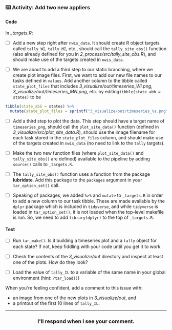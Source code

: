 ### :keyboard: Activity: Add two new appliers

#### Code

In *_targets.R*:

- [ ] Add a new step right after `nwis_data`. It should create R object targets called `tally_WI`, `tally_MI`, etc., should call the `tally_site_obs()` function (also already defined for you in *2_process/src/tally_site_obs.R*), and should make use of the targets created in `nwis_data`.

- [ ] We are about to add a third step to our static branching, where we create plot image files. First, we want to add our new file names to our tasks defined in `values`. Add another column to the tibble called `state_plot_files` that includes *3_visualize/out/timeseries_WI.png*, *3_visualize/out/timeseries_MN.png*, etc. by editing`tibble(state_abb = states)` to be

```r
tibble(state_abb = states) %>% 
  mutate(state_plot_files = sprintf("3_visualize/out/timeseries_%s.png", state_abb))
```

- [ ] Add a third step to plot the data. This step should have a target name of `timeseries_png`, should call the `plot_site_data()` function (defined in *3_visualize/src/plot_site_data.R*), should use the image filename for each task stored in the `state_plot_files` column, and should make use of the targets created in `nwis_data` (no need to link to the `tally` targets).

- [ ] Make the two new function files (where `plot_site_data()` and `tally_site_obs()` are defined) available to the pipeline by adding `source()` calls to `_targets.R`.

- [ ] The `tally_site_obs()` function uses a function from the package **lubridate**. Add this package to the `packages` argument in your `tar_option_set()` call.

- [ ] Speaking of packages, we added `%>%` and `mutate` to `_targets.R` in order to add a new column to our task tibble. These are made available by the `dplyr` package which is included in `tidyverse`, and while `tidyverse` is loaded in `tar_option_set()`, it is not loaded when the top-level makefile is run. So, we need to add `library(dplyr)` to the top of `_targets.R`.

#### Test

- [ ] Run `tar_make()`. Is it building a timeseries plot and a `tally` object for each state? If not, keep fiddling with your code until you get it to work.

- [ ] Check the contents of the *3_visualize/out* directory and inspect at least one of the plots. How do they look?

- [ ] Load the value of `tally_IL` to a variable of the same name in your global environment (hint: `?tar_load()`)

When you're feeling confident, add a comment to this issue with:
* an image from one of the new plots in *3_visualize/out*, and
* a printout of the first 10 lines of `tally_IL`.

<hr><h3 align="center">I'll respond when I see your comment.</h3>
